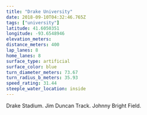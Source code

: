 ```yaml
---
title: "Drake University"
date: 2018-09-10T04:32:46.765Z
tags: ["university"]
latitude: 41.6050351
longitude: -93.6548946
elevation_meters:
distance_meters: 400
lap_lanes: 8
home_lanes: 8
surface_type: artificial
surface_color: blue
turn_diameter_meters: 73.67
turn_radius_b_meters: 35.93
speed_rating: 31.44
steeple_water_location: inside
---
```

Drake Stadium. Jim Duncan Track. Johnny Bright Field.
<!--more-->
